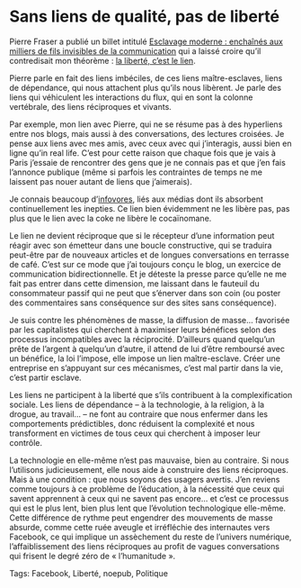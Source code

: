 # Sans liens de qualité, pas de liberté

Pierre Fraser a publié un billet intitulé [Esclavage moderne : enchaînés aux milliers de fils invisibles de la communication](http://dindification.com/2010/05/11/enchaines-aux-milliers-de-fils-invisibles-de-la-communication/) qui a laissé croire qu’il contredisait mon théorème : [la liberté, c’est le lien](/2010/05/08/la-liberte-le-lien/).

Pierre parle en fait des liens imbéciles, de ces liens maître-esclaves, liens de dépendance, qui nous attachent plus qu’ils nous libèrent. Je parle des liens qui véhiculent les interactions du flux, qui en sont la colonne vertébrale, des liens réciproques et vivants.

Par exemple, mon lien avec Pierre, qui ne se résume pas à des hyperliens entre nos blogs, mais aussi à des conversations, des lectures croisées. Je pense aux liens avec mes amis, avec ceux avec qui j’interagis, aussi bien en ligne qu’in real life. C’est pour cette raison que chaque fois que je vais à Paris j’essaie de rencontrer des gens que je ne connais pas et que j’en fais l’annonce publique (même si parfois les contraintes de temps ne me laissent pas nouer autant de liens que j’aimerais).

Je connais beaucoup d’[infovores](/2006/07/28/infovore/), liés aux médias dont ils absorbent continuellement les inepties. Ce lien bien évidemment ne les libère pas, pas plus que le lien avec la coke ne libère le cocaïnomane.

Le lien ne devient réciproque que si le récepteur d’une information peut réagir avec son émetteur dans une boucle constructive, qui se traduira peut-être par de nouveaux articles et de longues conversations en terrasse de café. C’est sur ce mode que j’ai toujours conçu le blog, un exercice de communication bidirectionnelle. Et je déteste la presse parce qu’elle ne me fait pas entrer dans cette dimension, me laissant dans le fauteuil du consommateur passif qui ne peut que s’énerver dans son coin (ou poster des commentaires sans conséquence sur des sites sans conséquence).

Je suis contre les phénomènes de masse, la diffusion de masse… favorisée par les capitalistes qui cherchent à maximiser leurs bénéfices selon des processus incompatibles avec la réciprocité. D’ailleurs quand quelqu’un prête de l’argent à quelqu’un d’autre, il attend de lui d’être remboursé avec un bénéfice, la loi l’impose, elle impose un lien maître-esclave. Créer une entreprise en s’appuyant sur ces mécanismes, c’est mal partir dans la vie, c’est partir esclave.

Les liens ne participent à la liberté que s’ils contribuent à la complexification sociale. Les liens de dépendance – à la technologie, à la religion, à la drogue, au travail… – ne font au contraire que nous enfermer dans les comportements prédictibles, donc réduisent la complexité et nous transforment en victimes de tous ceux qui cherchent à imposer leur contrôle.

La technologie en elle-même n’est pas mauvaise, bien au contraire. Si nous l’utilisons judicieusement, elle nous aide à construire des liens réciproques. Mais à une condition : que nous soyons des usagers avertis. J’en reviens comme toujours à ce problème de l’éducation, à la nécessité que ceux qui savent apprennent à ceux qui ne savent pas encore… et c’est ce processus qui est le plus lent, bien plus lent que l’évolution technologique elle-même. Cette différence de rythme peut engendrer des mouvements de masse absurde, comme cette ruée aveugle et irréfléchie des internautes vers Facebook, ce qui implique un assèchement du reste de l’univers numérique, l’affaiblissement des liens réciproques au profit de vagues conversations qui frisent le degré zéro de « l’humanitude ».

Tags: Facebook, Liberté, noepub, Politique
